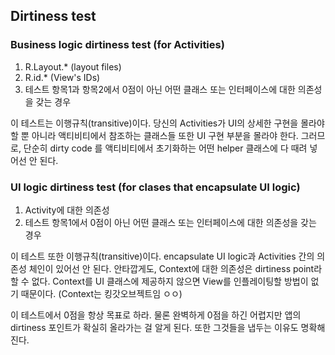 ## Dirtiness test
### Business logic dirtiness test (for Activities)
1. R.Layout.* (layout files)
2. R.id.* (View's IDs)
3. 테스트 항목1과 항목2에서 0점이 아닌 어떤 클래스 또는 인터페이스에 대한 의존성을 갖는 경우

이 테스트는 이행규칙(transitive)이다. 당신의 Activities가 UI의 상세한 구현을 몰라야 할 뿐 아니라 액티비티에서 참조하는 클래스들 또한 UI 구현 부분을 몰라야 한다.
그러므로, 단순히 dirty code 를 액티비티에서 초기화하는 어떤 helper 클래스에 다 때려 넣어선 안 된다.

### UI logic dirtiness test (for clases that encapsulate UI logic)
1. Activity에 대한 의존성
2. 테스트 항목1에서 0점이 아닌 어떤 클래스 또는 인터페이스에 대한 의존성을 갖는 경우

이 테스트 또한 이행규칙(transitive)이다. encapsulate UI logic과 Activities 간의 의존성 체인이 있어선 안 된다.
안타깝게도, Context에 대한 의존성은 dirtiness point라 할 수 없다. Context를 UI 클래스에 제공하지 않으면 
View를 인플레이팅할 방법이 없기 때문이다. (Context는 킹갓오브젝트임 ㅇㅇ)

이 테스트에서 0점을 항상 목표로 하라. 물론 완벽하게 0점을 하긴 어렵지만 앱의 dirtiness 포인트가 확실히 올라가는 걸 알게 된다. 또한 그것들을 냅두는 이유도 명확해진다.

